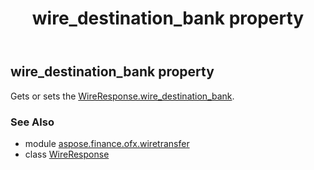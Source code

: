 ﻿---
title: wire_destination_bank property
second_title: Aspose.Finance for Python via .NET API References
description: 
type: docs
weight: 140
url: /python-net/aspose.finance.ofx.wiretransfer/wireresponse/wire_destination_bank/
is_root: false
---

## wire_destination_bank property


Gets or sets the [WireResponse.wire_destination_bank](/finance/python-net/aspose.finance.ofx.wiretransfer/wireresponse#wire_destination_bank).

### See Also
* module [aspose.finance.ofx.wiretransfer](../../)
* class [WireResponse](/finance/python-net/aspose.finance.ofx.wiretransfer/wireresponse)

